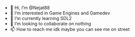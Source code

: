 - 👋 Hi, I’m @Nejat88
- 👀 I’m interested in Game Engines and Gamedev 
- 🌱 I’m currently learning SDL2
- 💞️ I’m looking to collaborate on nothing
- 📫 How to reach me idk maybe you can see me on street
